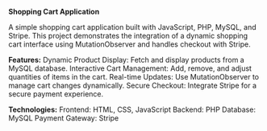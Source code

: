 **Shopping Cart Application**


A simple shopping cart application built with JavaScript, PHP, MySQL, and Stripe. This project demonstrates the integration of a dynamic shopping cart interface using MutationObserver and handles checkout with Stripe.

**Features:**
Dynamic Product Display: Fetch and display products from a MySQL database.
Interactive Cart Management: Add, remove, and adjust quantities of items in the cart.
Real-time Updates: Use MutationObserver to manage cart changes dynamically.
Secure Checkout: Integrate Stripe for a secure payment experience.


**Technologies:**
Frontend: HTML, CSS, JavaScript
Backend: PHP
Database: MySQL
Payment Gateway: Stripe
